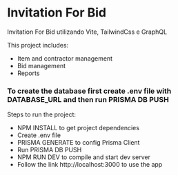 # Invitation For Bid
Invitation For Bid utilizando Vite, TailwindCss e GraphQL

This project includes:
- Item and contractor management
- Bid management
- Reports

### To create the database first create .env file with DATABASE_URL and then run PRISMA DB PUSH

Steps to run the project:
- NPM INSTALL to get project dependencies
- Create .env file
- PRISMA GENERATE to config Prisma Client
- Run PRISMA DB PUSH
- NPM RUN DEV to compile and start dev server
- Follow the link http://localhost:3000 to use the app
